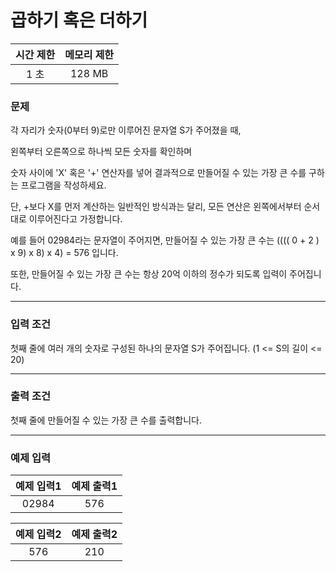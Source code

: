 # 곱하기 혹은 더하기

<div align = center>

| 시간 제한 | 메모리 제한 |
| :-------: | :---------: |
|   1 초    |   128 MB    |

</div>

### 문제

각 자리가 숫자(0부터 9)로만 이루어진 문자열 S가 주어졌을 때,

왼쪽부터 오른쪽으로 하나씩 모든 숫자를 확인하며

숫자 사이에 'X' 혹은 '+' 연산자를 넣어 결과적으로 만들어질 수 있는 가장 큰 수를 구하는 프로그램을 작성하세요.

단, +보다 X를 먼저 계산하는 일반적인 방식과는 달리, 모든 연산은 왼쪽에서부터 순서대로 이루어진다고 가정합니다.

예를 들어 02984라는 문자열이 주어지면, 만들어질 수 있는 가장 큰 수는 (((( 0 + 2 ) x 9) x 8) x 4) = 576 입니다.

또한, 만들어질 수 있는 가장 큰 수는 항상 20억 이하의 정수가 되도록 입력이 주어집니다.

---

### 입력 조건

첫째 줄에 여러 개의 숫자로 구성된 하나의 문자열 S가 주어집니다. (1 <= S의 길이 <= 20)

---

### 출력 조건

첫째 줄에 만들어질 수 있는 가장 큰 수를 출력합니다.

---

### 예제 입력

| 예제 입력1 | 예제 출력1 |
| :--------: | :--------: |
|   02984    |    576     |

| 예제 입력2 | 예제 출력2 |
| :--------: | :--------: |
|    576     |    210     |
